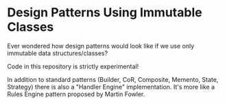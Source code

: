 # Design Patterns Using Immutable Classes
Ever wondered how design patterns would look like if we use only immutable data structures/classes?  

Code in this repository is strictly experimental!

In addition to standard patterns (Builder, CoR, Composite, Memento, State, Strategy) there is also a "Handler Engine" implementation. It's more like a Rules Engine pattern proposed by Martin Fowler.
